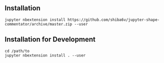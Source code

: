 

## Installation
```
jupyter nbextension install https://github.com/shiba6v/jupyter-shape-commentator/archive/master.zip --user
```


## Installation for Development
```
cd /path/to
jupyter nbextension install . --user
```
